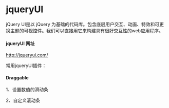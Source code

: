 # jqueryUI

jQuery UI是以 jQuery 为基础的代码库。包含底层用户交互、动画、特效和可更换主题的可视控件。我们可以直接用它来构建具有很好交互性的web应用程序。

#### jqueryUI 网址 

http://jqueryui.com/

常用jqueryUI插件：

#### Draggable 

1、设置数值的滑动条

2、自定义滚动条